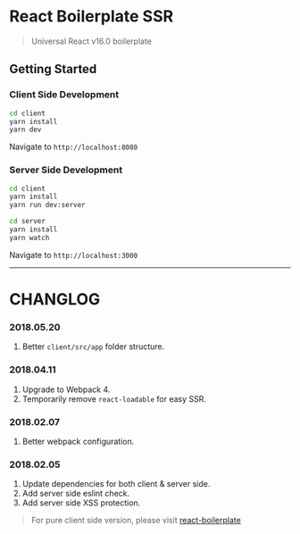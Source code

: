 # React Boilerplate SSR

> Universal React v16.0 boilerplate

## Getting Started

### Client Side Development

```bash
cd client
yarn install
yarn dev
```

Navigate to `http://localhost:8080`

### Server Side Development

```bash
cd client
yarn install
yarn run dev:server

cd server
yarn install
yarn watch
```

Navigate to `http://localhost:3000`

---

# CHANGLOG
### 2018.05.20
1. Better `client/src/app` folder structure.
### 2018.04.11
1. Upgrade to Webpack 4.
2. Temporarily remove `react-loadable` for easy SSR.
### 2018.02.07
1. Better webpack configuration.
### 2018.02.05
1. Update dependencies for both client & server side.
2. Add server side eslint check.
3. Add server side XSS protection.
> For pure client side version, please visit [react-boilerplate](https://github.com/AlanWei/react-boilerplate)
